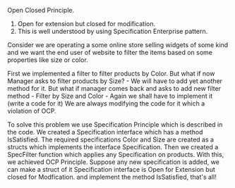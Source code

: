 Open Closed Principle. 
1. Open for extension but closed for modification. 
2. This is well understood by using Specification Enterprise pattern. 

Consider we are operating a some online store selling widgets of some kind and we want the end user of website
to filter the items based on some properties like size or color. 

First we implemented a filter to filter products by Color. 
But what if now Manager asks to filter products by Size? - We will have to add yet another method for it. 
But what if manager comes back and asks to add new filter method - Filter by Size and Color - Again we shall
have to implement it (write a code for it)
We are always modifying the code for it which a violation of OCP. 

To solve this problem we use Specification Principle which is described in the code. 
We created a Specification interface which has a method IsSatisfied. 
The required specifications Color and Size are created as a structs which implements the interface Specification. 
Then we created a SpecFilter function which applies any Specification on products. 
With this, we achieved OCP Principle. Suppose any new specification is added, we can make a struct of it
Specification interface is Open for Extension but closed for Modfication.
and implement the method IsSatisfied, that's all!